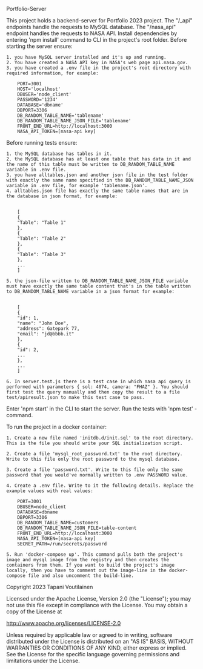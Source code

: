 Portfolio-Server

This project holds a backend-server for Portfolio 2023 project. The "/\_api" endpoints handle the requests to MySQL database. The "/nasa_api" endpoint handles the requests to NASA API. Install dependencies by entering 'npm install' command to CLI in the project's root folder. Before starting the server ensure:

    1. you have MySQL server installed and it's up and running.
    2. You have created a NASA API key in NASA's web page api.nasa.gov.
    3. you have created a .env file in the project's root directory with required information, for example:

        PORT=3001
        HOST='localhost'
        DBUSER='node_client'
        PASSWORD='1234'
        DATABASE='dbname'
        DBPORT=3306
        DB_RANDOM_TABLE_NAME='tablename'
        DB_RANDOM_TABLE_NAME_JSON_FILE='tablename'
    	FRONT_END_URL=http://localhost:3000
        NASA_API_TOKEN=[nasa-api key]

Before running tests ensure:

    1. the MySQL database has tables in it.
    2. the MySQL database has at least one table that has data in it and the name of this table must be written to DB_RANDOM_TABLE_NAME variable in .env file.
    3. you have alltables.json and another json file in the test folder with exactly the same name specified in the DB_RANDOM_TABLE_NAME_JSON variable in .env file, for example 'tablename.json'.
    4. alltables.json file has exactly the same table names that are in the database in json format, for example:


        [
        {
        "Table": "Table 1"
        },
        {
        "Table": "Table 2"
        },
        {
        "Table": "Table 3"
        },
        ...
        ]

    5. the json-file written to DB_RANDOM_TABLE_NAME_JSON_FILE variable must have exactly the same table content that's in the table written to DB_RANDOM_TABLE_NAME variable in a json format for example:


        [
        {
        "id": 1,
        "name": "John Doe",
        "address": Gatepark 77,
        "email": "jd@bbbb.it"
        },
        {
        "id": 2,
        ...
        },
        ...
        ]

    6. In server.test.js there is a test case in which nasa api query is performed with parameters { sol: 4074, camera: "FHAZ" }. You should first test the query manually and then copy the result to a file test/apiresult.json to make this test case to pass.

Enter 'npm start' in the CLI to start the server. Run the tests with 'npm test' -command.

To run the project in a docker container:

    1. Create a new file named 'initdb.d/init.sql' to the root directory. This is the file you should write your SQL initialization script.

    2. Create a file 'mysql_root_password.txt' to the root directory. Write to this file only the root password to the mysql database.

    3. Create a file 'password.txt'. Write to this file only the same password that you would've normally written to .env PASSWORD value.

    4. Create a .env file. Write to it the following details. Replace the example values with real values:

        PORT=3001
        DBUSER=node_client
        DATABASE=dbname
        DBPORT=3306
        DB_RANDOM_TABLE_NAME=customers
        DB_RANDOM_TABLE_NAME_JSON_FILE=table-content
        FRONT_END_URL=http://localhost:3000
        NASA_API_TOKEN=[nasa-api key]
        SECRET_PATH=/run/secrets/password

    5. Run 'docker-compose up'. This command pulls both the project's image and mysql image from the registry and then creates the containers from them. If you want to build the project's image locally, then you have to comment out the image-line in the docker-compose file and also uncomment the build-line.

Copyright 2023 Tapani Voutilainen

Licensed under the Apache License, Version 2.0 (the "License"); you may not use this file except in compliance with the License. You may obtain a copy of the License at

http://www.apache.org/licenses/LICENSE-2.0

Unless required by applicable law or agreed to in writing, software distributed under the License is distributed on an "AS IS" BASIS, WITHOUT WARRANTIES OR CONDITIONS OF ANY KIND, either express or implied. See the License for the specific language governing permissions and limitations under the License.
